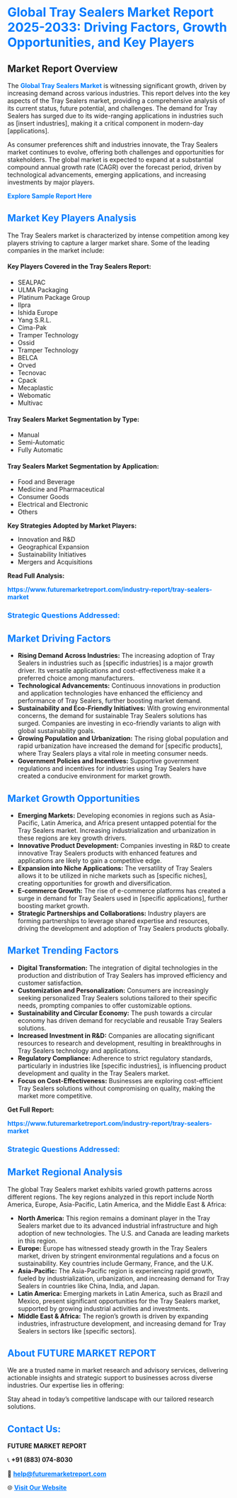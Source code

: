 <h1 style="color: #007BFF;">Global Tray Sealers Market Report 2025-2033: Driving Factors, Growth Opportunities, and Key Players</h1>

<section id="overview">
<h2>Market Report Overview</h2>
<p>The <a href="https://www.futuremarketreport.com/industry-report/tray-sealers-market" style="color: #007BFF; text-decoration: none;"><strong>Global Tray Sealers Market</strong></a> is witnessing significant growth, driven by increasing demand across various industries. This report delves into the key aspects of the Tray Sealers market, providing a comprehensive analysis of its current status, future potential, and challenges. The demand for Tray Sealers has surged due to its wide-ranging applications in industries such as [insert industries], making it a critical component in modern-day [applications].</p>
<p>As consumer preferences shift and industries innovate, the Tray Sealers market continues to evolve, offering both challenges and opportunities for stakeholders. The global market is expected to expand at a substantial compound annual growth rate (CAGR) over the forecast period, driven by technological advancements, emerging applications, and increasing investments by major players.</p>
</section>

<section id="overview">
<p><a href="https://www.futuremarketreport.com/request-sample/reportId=56926" style="color: #007BFF; text-decoration: none;"><strong>Explore Sample Report Here</strong></a></p>
</section>

<section id="key-players">
<h2 style="color: #007BFF;">Market Key Players Analysis</h2>
<p>The Tray Sealers market is characterized by intense competition among key players striving to capture a larger market share. Some of the leading companies in the market include:</p>
<h4>Key Players Covered in the Tray Sealers Report:</h4>
<ul><li>SEALPAC</li><li>ULMA Packaging</li><li>Platinum Package Group</li><li>Ilpra</li><li>Ishida Europe</li><li>Yang S.R.L.</li><li>Cima-Pak</li><li>Tramper Technology</li><li>Ossid</li><li>Tramper Technology</li><li>BELCA</li><li>Orved</li><li>Tecnovac</li><li>Cpack</li><li>Mecaplastic</li><li>Webomatic</li><li>Multivac</li></ul>
<h4>Tray Sealers Market Segmentation by Type:</h4>
<ul><li>Manual</li><li>Semi-Automatic</li><li>Fully Automatic</li></ul>

<h4>Tray Sealers Market Segmentation by Application:</h4>
<ul><li>Food and Beverage</li><li>Medicine and Pharmaceutical</li><li>Consumer Goods</li><li>Electrical and Electronic</li><li>Others</li></ul>
<p><strong>Key Strategies Adopted by Market Players:</strong></p>
<ul>
<li>Innovation and R&D</li>
<li>Geographical Expansion</li>
<li>Sustainability Initiatives</li>
<li>Mergers and Acquisitions</li>
</ul>
</section>

<section>
<p><strong>Read Full Analysis: </strong></p><a href="https://www.futuremarketreport.com/industry-report/tray-sealers-market" style="color: #007BFF; text-decoration: none;"><strong>https://www.futuremarketreport.com/industry-report/tray-sealers-market</strong></a>
<h3 style="color: #007BFF;">Strategic Questions Addressed:</h3>
</section>

<section id="driving-factors">
<h2 style="color: #007BFF;">Market Driving Factors</h2>
<ul>
<li><strong>Rising Demand Across Industries:</strong> The increasing adoption of Tray Sealers in industries such as [specific industries] is a major growth driver. Its versatile applications and cost-effectiveness make it a preferred choice among manufacturers.</li>
<li><strong>Technological Advancements:</strong> Continuous innovations in production and application technologies have enhanced the efficiency and performance of Tray Sealers, further boosting market demand.</li>
<li><strong>Sustainability and Eco-Friendly Initiatives:</strong> With growing environmental concerns, the demand for sustainable Tray Sealers solutions has surged. Companies are investing in eco-friendly variants to align with global sustainability goals.</li>
<li><strong>Growing Population and Urbanization:</strong> The rising global population and rapid urbanization have increased the demand for [specific products], where Tray Sealers plays a vital role in meeting consumer needs.</li>
<li><strong>Government Policies and Incentives:</strong> Supportive government regulations and incentives for industries using Tray Sealers have created a conducive environment for market growth.</li>
</ul>
</section>

<section id="growth-opportunities">
<h2 style="color: #007BFF;">Market Growth Opportunities</h2>
<ul>
<li><strong>Emerging Markets:</strong> Developing economies in regions such as Asia-Pacific, Latin America, and Africa present untapped potential for the Tray Sealers market. Increasing industrialization and urbanization in these regions are key growth drivers.</li>
<li><strong>Innovative Product Development:</strong> Companies investing in R&D to create innovative Tray Sealers products with enhanced features and applications are likely to gain a competitive edge.</li>
<li><strong>Expansion into Niche Applications:</strong> The versatility of Tray Sealers allows it to be utilized in niche markets such as [specific niches], creating opportunities for growth and diversification.</li>
<li><strong>E-commerce Growth:</strong> The rise of e-commerce platforms has created a surge in demand for Tray Sealers used in [specific applications], further boosting market growth.</li>
<li><strong>Strategic Partnerships and Collaborations:</strong> Industry players are forming partnerships to leverage shared expertise and resources, driving the development and adoption of Tray Sealers products globally.</li>
</ul>
</section>

<section id="trending-factors">
<h2 style="color: #007BFF;">Market Trending Factors</h2>
<ul>
<li><strong>Digital Transformation:</strong> The integration of digital technologies in the production and distribution of Tray Sealers has improved efficiency and customer satisfaction.</li>
<li><strong>Customization and Personalization:</strong> Consumers are increasingly seeking personalized Tray Sealers solutions tailored to their specific needs, prompting companies to offer customizable options.</li>
<li><strong>Sustainability and Circular Economy:</strong> The push towards a circular economy has driven demand for recyclable and reusable Tray Sealers solutions.</li>
<li><strong>Increased Investment in R&D:</strong> Companies are allocating significant resources to research and development, resulting in breakthroughs in Tray Sealers technology and applications.</li>
<li><strong>Regulatory Compliance:</strong> Adherence to strict regulatory standards, particularly in industries like [specific industries], is influencing product development and quality in the Tray Sealers market.</li>
<li><strong>Focus on Cost-Effectiveness:</strong> Businesses are exploring cost-efficient Tray Sealers solutions without compromising on quality, making the market more competitive.</li>
</ul>
</section>

<section>
<p><strong>Get Full Report: </strong></p><a href="https://www.futuremarketreport.com/industry-report/tray-sealers-market" style="color: #007BFF; text-decoration: none;"><strong>https://www.futuremarketreport.com/industry-report/tray-sealers-market</strong></a>
<h3 style="color: #007BFF;">Strategic Questions Addressed:</h3>
</section>


<section id="regional-analysis">
<h2 style="color: #007BFF;">Market Regional Analysis</h2>
<p>The global Tray Sealers market exhibits varied growth patterns across different regions. The key regions analyzed in this report include North America, Europe, Asia-Pacific, Latin America, and the Middle East & Africa:</p>
<ul>
<li><strong>North America:</strong> This region remains a dominant player in the Tray Sealers market due to its advanced industrial infrastructure and high adoption of new technologies. The U.S. and Canada are leading markets in this region.</li>
<li><strong>Europe:</strong> Europe has witnessed steady growth in the Tray Sealers market, driven by stringent environmental regulations and a focus on sustainability. Key countries include Germany, France, and the U.K.</li>
<li><strong>Asia-Pacific:</strong> The Asia-Pacific region is experiencing rapid growth, fueled by industrialization, urbanization, and increasing demand for Tray Sealers in countries like China, India, and Japan.</li>
<li><strong>Latin America:</strong> Emerging markets in Latin America, such as Brazil and Mexico, present significant opportunities for the Tray Sealers market, supported by growing industrial activities and investments.</li>
<li><strong>Middle East & Africa:</strong> The region’s growth is driven by expanding industries, infrastructure development, and increasing demand for Tray Sealers in sectors like [specific sectors].</li>
</ul>
</section>

<footer>
<h2 style="color: #007BFF;">About FUTURE MARKET REPORT</h2>
<p>We are a trusted name in market research and advisory services, delivering actionable insights and strategic support to businesses across diverse industries. Our expertise lies in offering:</p>

<p>Stay ahead in today’s competitive landscape with our tailored research solutions.</p>

<h2 style="color: #007BFF;">Contact Us:</h2>
<p><strong>FUTURE MARKET REPORT</strong></p>
<p>📞 <strong>+91 (883) 074-8030</strong></p>
<p>📧 <strong><a href="mailto:help@futuremarketreport.com" style="color: #007BFF;">help@futuremarketreport.com</a></strong></p>
<p>🌐 <strong><a href="https://www.futuremarketreport.com/" style="color: #007BFF;">Visit Our Website</a></strong></p>
</footer>